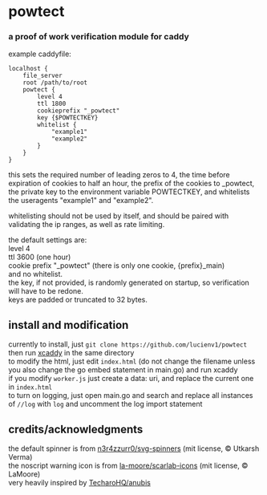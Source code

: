 # powtect
### a proof of work verification module for caddy
example caddyfile:
```
localhost {
    file_server
    root /path/to/root
    powtect {
        level 4
        ttl 1800
        cookieprefix "_powtect"
        key {$POWTECTKEY}
        whitelist {
            "example1"
            "example2"
        }
    }
}
```
this sets the required number of leading zeros to 4, the time before expiration of cookies to half an hour, the prefix of the cookies to _powtect, the private key to the environment variable POWTECTKEY, and whitelists the useragents "example1" and "example2".


whitelisting should not be used by itself, and should be paired with validating the ip ranges, as well as rate limiting.


the default settings are:  
level 4  
ttl 3600 (one hour)  
cookie prefix "_powtect" (there is only one cookie, {prefix}_main)  
and no whitelist.  
the key, if not provided, is randomly generated on startup, so verification will have to be redone.  
keys are padded or truncated to 32 bytes.  

## install and modification
currently to install, just `git clone https://github.com/lucienv1/powtect` then run [xcaddy](https://github.com/caddyserver/xcaddy) in the same directory  
to modify the html, just edit `index.html` (do not change the filename unless you also change the go embed statement in main.go) and run xcaddy  
if you modify `worker.js` just create a data: uri, and replace the current one in `index.html`  
to turn on logging, just open main.go and search and replace all instances of `//log` with `log` and uncomment the log import statement  


## credits/acknowledgments
the default spinner is from [n3r4zzurr0/svg-spinners](https://github.com/n3r4zzurr0/svg-spinners) (mit license, © Utkarsh Verma)  
the noscript warning icon is from [la-moore/scarlab-icons](https://github.com/la-moore/scarlab-icons) (mit license, © LaMoore)  
very heavily inspired by [TecharoHQ/anubis](https://github.com/TecharoHQ/anubis)  
